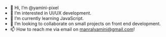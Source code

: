 - 👋 Hi, I’m @yamini-pixel
- 👀 I’m interested in UI/UX development.
- 🌱 I’m currently learning JavaScript.
- 💞️ I’m looking to collaborate on small projects on front end development.
- 📫 How to reach me via email on manralyamini@gmail.com!

<!---
yamini-pixel/yamini-pixel is a ✨ special ✨ repository because its `README.md` (this file) appears on your GitHub profile.
You can click the Preview link to take a look at your changes.
--->
